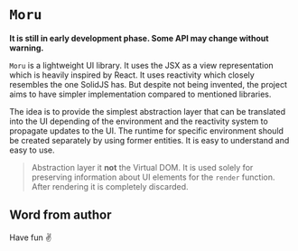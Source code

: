 # `Moru`

**It is still in early development phase. Some API may change without warning.**

`Moru` is a lightweight UI library. It uses the JSX as a view representation which is heavily inspired by React. It uses reactivity which closely resembles the one SolidJS has. But despite not being invented, the project aims to have simpler implementation compared to mentioned libraries.

The idea is to provide the simplest abstraction layer that can be translated into the UI depending of the environment and the reactivity system to propagate updates to the UI. The runtime for specific environment should be created separately by using former entities. It is easy to understand and easy to use.

> Abstraction layer it **not** the Virtual DOM. It is used solely for preserving information about UI elements for the `render` function. After rendering it is completely discarded.

## Word from author

Have fun ✌️

